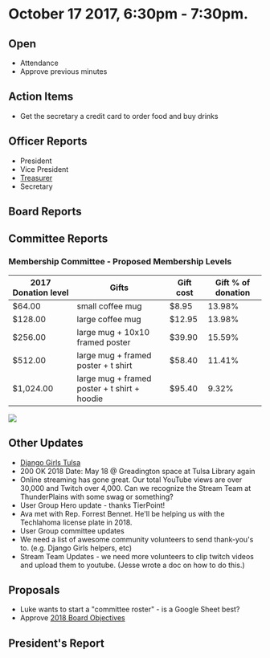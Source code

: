 # October 17 2017, 6:30pm - 7:30pm.

## Open
* Attendance
* Approve previous minutes

## Action Items
* Get the secretary a credit card to order food and buy drinks
## Officer Reports
* President
* Vice President
* [Treasurer](https://docs.google.com/presentation/d/1tXUxNuG2kRsf071LO_maeEOKuRagBvgdM8yLB_TfpkM/edit?usp=sharing)
* Secretary

## Board Reports

## Committee Reports

### Membership Committee - Proposed Membership Levels

| 2017 Donation level	| Gifts	| Gift cost	| Gift % of donation |
|---------------------|-------|-----------|--------------------|
| $64.00 | small coffee mug | $8.95 |	13.98% |
| $128.00	| large coffee mug	| $12.95 | 13.98% |
| $256.00	| large mug + 10x10 framed poster | $39.90	| 15.59% |
| $512.00	| large mug + framed poster + t shirt | $58.40 | 11.41% |
| $1,024.00	| large mug + framed poster + t shirt + hoodie | $95.40 | 9.32% |

![](https://raw.githubusercontent.com/techlahoma/board_meetings/master/2017/10_otober_2017supportingSticker.png)

## Other Updates
* [Django Girls Tulsa](http://djangogirls.org/tulsa/)
* 200 OK 2018 Date: May 18 @ Greadington space at Tulsa Library again
* Online streaming has gone great. Our total YouTube views are over 30,000 and Twitch over 4,000. Can we recognize the Stream Team at ThunderPlains with some swag or something?
* User Group Hero update - thanks TierPoint!
* Ava met with Rep. Forrest Bennet. He'll be helping us with the Techlahoma license plate in 2018.
* User Group committee updates
* We need a list of awesome community volunteers to send thank-you's to. (e.g. Django Girls helpers, etc)
* Stream Team Updates - we need more volunteers to clip twitch videos and upload them to youtube. (Jesse wrote a doc on how to do this.)

## Proposals
* Luke wants to start a "committee roster" - is a Google Sheet best?
* Approve [2018 Board Objectives](https://docs.google.com/document/d/1ejQZm4GHUaK-ThlTSaCfXmgWVvaFUxRazA3Sg_94uDY/edit#heading=h.o51sxz7r3v3n)

## President's Report 
